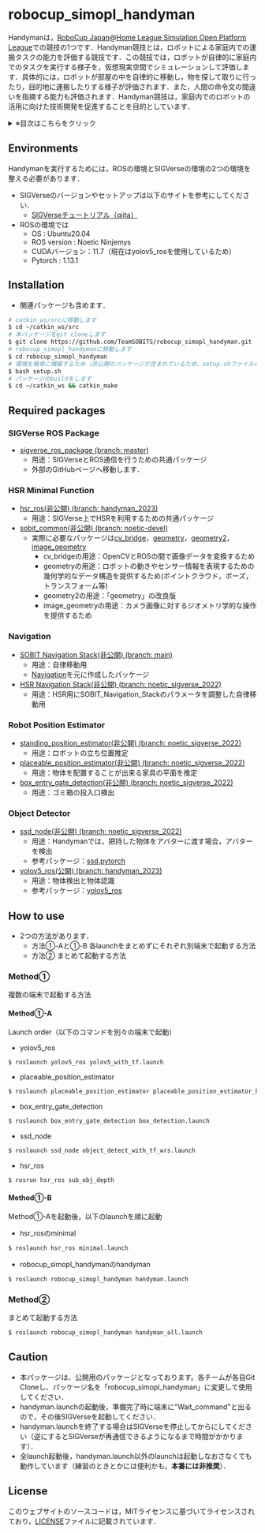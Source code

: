 # robocup_simopl_handyman
Handymanは，[RoboCup Japan](https://www.robocup.or.jp/)@[Home League Simulation Open Platform League](https://www.robocup.or.jp/robocup-athome/s-opl/)での競技の1つです．Handyman競技とは，ロボットによる家庭内での運搬タスクの能力を評価する競技です．この競技では，ロボットが自律的に家庭内でのタスクを実行する様子を，仮想現実空間でシミュレーションして評価します．具体的には，ロボットが部屋の中を自律的に移動し，物を探して取りに行ったり，目的地に運搬したりする様子が評価されます．また，人間の命令文の間違いを指摘する能力も評価されます．Handyman競技は，家庭内でのロボットの活用に向けた技術開発を促進することを目的としています．


<details>
  <summary>※目次はこちらをクリック</summary>

  - [Environments](https://github.com/TeamSOBITS/robocup_simopl_handyman/tree/rcjp_2023#environments)
  - [Installation](https://github.com/TeamSOBITS/robocup_simopl_handyman/tree/rcjp_2023#installation)
  - [Required packages](https://github.com/TeamSOBITS/robocup_simopl_handyman/tree/rcjp_2023#required-packages)
  - [How to use](https://github.com/TeamSOBITS/robocup_simopl_handyman/tree/rcjp_2023#how-to-use)
  - [Caution](https://github.com/TeamSOBITS/robocup_simopl_handyman/tree/rcjp_2023#caution)
  - [License](https://github.com/TeamSOBITS/robocup_simopl_handyman/tree/rcjp_2023#license)

</details>

## Environments
Handymanを実行するためには，ROSの環境とSIGVerseの環境の2つの環境を整える必要があります．
- SIGVerseのバージョンやセットアップは以下のサイトを参考にしてください．
    - [SIGVerseチュートリアル（qiita）](https://qiita.com/siera_robot/items/e28d1ebc81cd26b5f237)
- ROSの環境では
    - OS : Ubuntu20.04
    - ROS version : Noetic Ninjemys
    - CUDAバージョン：11.7（現在はyolov5_rosを使用しているため）
    - Pytorch : 1.13.1


## Installation
- 関連パッケージも含めます．

```bash
# catkin_ws/srcに移動します
$ cd ~/catkin_ws/src
# 本パッケージをgit cloneします
$ git clone https://github.com/TeamSOBITS/robocup_simopl_handyman.git
# robocup_simopl_handymanに移動します
$ cd robocup_simopl_handyman
# 環境を簡単に構築するため（非公開のパッケージが含まれているため，setup.shファイルの中身にパッケージ名は自分のチームで使用している名前に変更する必要があります．）
$ bash setup.sh
# パッケージのbuildをします
$ cd ~/catkin_ws && catkin_make
```

## Required packages

### SIGVerse ROS Package
- [sigverse_ros_package (branch: master)](https://github.com/SIGVerse/sigverse_ros_package)
    - 用途：SIGVerseとROS通信を行うための共通パッケージ
    - 外部のGitHubページへ移動します．

### HSR Minimal Function
- [hsr_ros(非公開) (branch: handyman_2023)](https://github.com/TeamSOBITS/hsr_ros/tree/handyman_2023)
    - 用途：SIGVerse上でHSRを利用するための共通パッケージ
- [sobit_common(非公開)  (branch: noetic-devel)](https://github.com/TeamSOBITS/sobit_common)
    - 実際に必要なパッケージは[cv_bridge](http://wiki.ros.org/cv_bridge)，[geometry](http://wiki.ros.org/geometry)，[geometry2](http://wiki.ros.org/geometry2)，[image_geometry](http://wiki.ros.org/image_geometry)
        - cv_bridgeの用途：OpenCVとROSの間で画像データを変換するため
        - geometryの用途：ロボットの動きやセンサー情報を表現するための幾何学的なデータ構造を提供するため(ポイントクラウド，ポーズ，トランスフォーム等)
        - geometry2の用途：「geometry」の改良版
        - image_geometryの用途：カメラ画像に対するジオメトリ学的な操作を提供するため

### Navigation
- [SOBIT Navigation Stack(非公開)  (branch: main)](https://github.com/TeamSOBITS/sobit_navigation_stack)
    - 用途：自律移動用
    - [Navigation](http://wiki.ros.org/navigation)を元に作成したパッケージ
- [HSR Navigation Stack(非公開)  (branch: noetic_sigverse_2022)](https://github.com/TeamSOBITS/hsr_navigation_stack/tree/noetic_sigverse_2022)
    - 用途：HSR用にSOBIT_Navigation_Stackのパラメータを調整した自律移動用

### Robot Position Estimator
- [standing_position_estimator(非公開)  (branch: noetic_sigverse_2022)](https://github.com/TeamSOBITS/standing_position_estimator/tree/noetic_sigverse_2022)
    - 用途：ロボットの立ち位置推定
- [placeable_position_estimator(非公開)  (branch: noetic_sigverse_2022)](https://github.com/TeamSOBITS/placeable_position_estimator/tree/noetic_sigverse_2022)
    - 用途：物体を配置することが出来る家具の平面を推定
- [box_entry_gate_detection(非公開)  (branch: noetic_sigverse_2022)](https://github.com/TeamSOBITS/box_entry_gate_detection/tree/noetic_sigverse_2022)
    - 用途：ゴミ箱の投入口検出

### Object Detector
- [ssd_node(非公開)  (branch: noetic_sigverse_2022)](https://github.com/TeamSOBITS/ssd_node/tree/noetic_sigverse_2022)
    - 用途：Handymanでは，把持した物体をアバターに渡す場合，アバターを検出
    - 参考パッケージ：[ssd.pytorch](https://github.com/amdegroot/ssd.pytorch)
- [yolov5_ros(公開)  (branch: handyman_2023)](https://github.com/TeamSOBITS/yolov5_ros/tree/handyman_2023)
    - 用途：物体検出と物体認識
    - 参考パッケージ：[yolov5_ros](https://github.com/mats-robotics/yolov5_ros)


## How to use
- 2つの方法があります．
    - 方法①-Aと①-B 各launchをまとめずにそれぞれ別端末で起動する方法
    - 方法② まとめて起動する方法

### Method①
複数の端末で起動する方法

#### Method①-A
Launch order（以下のコマンドを別々の端末で起動）

- yolov5_ros
```bash
$ roslaunch yolov5_ros yolov5_with_tf.launch
```
- placeable_position_estimator
```bash
$ roslaunch placeable_position_estimator placeable_position_estimator_hsr.launch
```
- box_entry_gate_detection
```bash
$ roslaunch box_entry_gate_detection box_detection.launch
```
- ssd_node
```bash
$ roslaunch ssd_node object_detect_with_tf_wrs.launch
```
- hsr_ros
```bash
$ rosrun hsr_ros sub_obj_depth
```

#### Method①-B
Method①-Aを起動後，以下のlaunchを順に起動
- hsr_rosのminimal
```bash
$ roslaunch hsr_ros minimal.launch
```
- robocup_simopl_handymanのhandyman
```bash
$ roslaunch robocup_simopl_handyman handyman.launch
```

### Method②
まとめて起動する方法
```bash
$ roslaunch robocup_simopl_handyman handyman_all.launch
```

## Caution
- 本パッケージは、公開用のパッケージとなっております。各チームが各自Git Cloneし、パッケージ名を「robocup_simopl_handyman」に変更して使用してください．
- handyman.launchの起動後，準備完了時に端末に"Wait_command"と出るので，その後SIGVerseを起動してください．
- handyman.launchを終了する場合はSIGVerseを停止してからにしてください（逆にするとSIGVerseが再通信できるようになるまで時間がかかります）．
- 全launch起動後，handyman.launch以外のlaunchは起動しなおさなくても動作しています（練習のときとかには便利かも，**本番には非推奨**）．

## License
このウェブサイトのソースコードは，MITライセンスに基づいてライセンスされており，[LICENSE](https://github.com/TeamSOBITS/SOBITS_robocup_simopl_handyman/blob/noetic-devel/LISENCE)ファイルに記載されています．